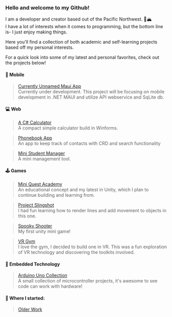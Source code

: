 ### Hello and welcome to my Github! 
I am a developer and creator based out of the Pacific Northwest. :evergreen_tree::mountain_snow:
</br>I have a lot of interests when it comes to programming, but the bottom line is- I just enjoy making things. 

Here you'll find a collection of both academic and self-learning projects based off my personal interests.

For a quick look into some of my latest and personal favorites, check out the projects below!

#### :iphone: Mobile
> [Currently Unnamed Maui App](https://github.com/MMdevworks/ProjectMaui)
</br>Currently under development. This project will be focusing on mobile development in .NET MAUI and utilize API webservice and SqLite db.

#### :computer: Web
> [A C# Calculator](https://github.com/MMdevworks/Calculator_Winform)
</br>A compact simple calculator build in Winforms.

> [Phonebook App](https://github.com/MMdevworks/PhoneBook_Winform)
</br>An app to keep track of contacts with CRD and search functionality

> [Mini Student Manager](https://github.com/MMdevworks/PhoneBook_Winform)
</br>A mini management tool. 

#### :joystick: Games
> [Mini Quest Academy](https://github.com/MMdevworks/project_spell)
</br>An educational concept and my latest in Unity, which I plan to continue building and learning from.

> [Project Slingshot](https://github.com/MMdevworks/slingshot)
</br>I had fun learning how to render lines and add movement to objects in this one.

> [Spooky Shooter](https://github.com/MMdevworks/game-01)
</br>My first unity mini game!

> [VR Gym](https://github.com/MMdevworks/vr-gym) 
</br>I love the gym, I decided to build one in VR. This was a fun exploration of VR technology and discovering the toolkits involved.

#### :robot: Embedded Technology
> [Arduino Uno Collection](https://github.com/MMdevworks/arduino-uno) 
</br>A small collection of microcontroller projects, it's awesome to see code can work with hardware!

#### :hatching_chick: Where I started:
> [Older Work](https://github.com/Mmarcos01)


